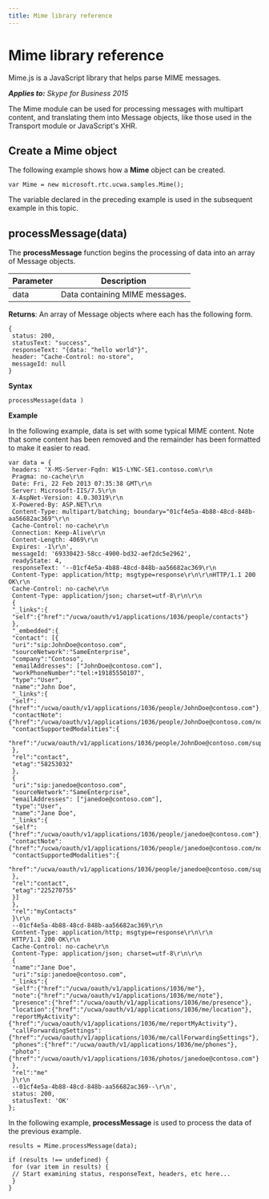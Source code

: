 ```yaml
---
title: Mime library reference
---
```

# Mime library reference
Mime.js is a JavaScript library that helps parse MIME messages.


 _**Applies to:** Skype for Business 2015_

The Mime module can be used for processing messages with multipart content, and translating them into Message objects, like those used in the Transport module or JavaScript's XHR.


## Create a Mime object

The following example shows how a **Mime** object can be created.


```
var Mime = new microsoft.rtc.ucwa.samples.Mime();
```

The variable declared in the preceding example is used in the subsequent example in this topic.


## processMessage(data)

The **processMessage** function begins the processing of data into an array of Message objects.



| **Parameter** | **Description** |
| ----- | ----- |
| data | Data containing MIME messages. |

 **Returns**: An array of Message objects where each has the following form.




```
{
 status: 200,
 statusText: "success",
 responseText: "{data: "hello world"}",
 header: "Cache-Control: no-store",
 messageId: null
}
```

 **Syntax**




```
processMessage(data )
```

 **Example**

In the following example, data is set with some typical MIME content. Note that some content has been removed and the remainder has been formatted to make it easier to read.




```
var data = {
 headers: 'X-MS-Server-Fqdn: W15-LYNC-SE1.contoso.com\r\n
 Pragma: no-cache\r\n
 Date: Fri, 22 Feb 2013 07:35:38 GMT\r\n
 Server: Microsoft-IIS/7.5\r\n
 X-AspNet-Version: 4.0.30319\r\n
 X-Powered-By: ASP.NET\r\n
 Content-Type: multipart/batching; boundary="01cf4e5a-4b88-48cd-848b-aa56682ac369"\r\n
 Cache-Control: no-cache\r\n
 Connection: Keep-Alive\r\n
 Content-Length: 4069\r\n
 Expires: -1\r\n',
 messageId: '69330423-58cc-4900-bd32-aef2dc5e2962',
 readyState: 4,
 responseText: '--01cf4e5a-4b88-48cd-848b-aa56682ac369\r\n
 Content-Type: application/http; msgtype=response\r\n\r\nHTTP/1.1 200 OK\r\n
 Cache-Control: no-cache\r\n
 Content-Type: application/json; charset=utf-8\r\n\r\n﻿
 {
 "_links":{
 "self":{"href":"/ucwa/oauth/v1/applications/1036/people/contacts"}
 },
 "_embedded":{
 "contact": [{
 "uri":"sip:JohnDoe@contoso.com",
 "sourceNetwork":"SameEnterprise",
 "company":"Contoso",
 "emailAddresses": ["JohnDoe@contoso.com"],
 "workPhoneNumber":"tel:+19185550107",
 "type":"User",
 "name":"John Doe",
 "_links":{
 "self":{"href":"/ucwa/oauth/v1/applications/1036/people/JohnDoe@contoso.com"},
 "contactNote":{"href":"/ucwa/oauth/v1/applications/1036/people/JohnDoe@contoso.com/note"},
 "contactSupportedModalities":{
 "href":"/ucwa/oauth/v1/applications/1036/people/JohnDoe@contoso.com/supportedMedia"}
 },
 "rel":"contact",
 "etag":"58253032"
 },
 {
 "uri":"sip:janedoe@contoso.com",
 "sourceNetwork":"SameEnterprise",
 "emailAddresses": ["janedoe@contoso.com"],
 "type":"User",
 "name":"Jane Doe",
 "_links":{
 "self":{"href":"/ucwa/oauth/v1/applications/1036/people/janedoe@contoso.com"},
 "contactNote":{"href":"/ucwa/oauth/v1/applications/1036/people/janedoe@contoso.com/note"},
 "contactSupportedModalities":{
 "href":"/ucwa/oauth/v1/applications/1036/people/janedoe@contoso.com/supportedMedia"}
 },
 "rel":"contact",
 "etag":"225270755"
 }]
 },
 "rel":"myContacts"
 }\r\n
 --01cf4e5a-4b88-48cd-848b-aa56682ac369\r\n
 Content-Type: application/http; msgtype=response\r\n\r\n
 HTTP/1.1 200 OK\r\n
 Cache-Control: no-cache\r\n
 Content-Type: application/json; charset=utf-8\r\n\r\n
 {
 "name":"Jane Doe",
 "uri":"sip:janedoe@contoso.com",
 "_links":{
 "self":{"href":"/ucwa/oauth/v1/applications/1036/me"},
 "note":{"href":"/ucwa/oauth/v1/applications/1036/me/note"},
 "presence":{"href":"/ucwa/oauth/v1/applications/1036/me/presence"},
 "location":{"href":"/ucwa/oauth/v1/applications/1036/me/location"},
 "reportMyActivity":{"href":"/ucwa/oauth/v1/applications/1036/me/reportMyActivity"},
 "callForwardingSettings":{"href":"/ucwa/oauth/v1/applications/1036/me/callForwardingSettings"},
 "phones":{"href":"/ucwa/oauth/v1/applications/1036/me/phones"},
 "photo":{"href":"/ucwa/oauth/v1/applications/1036/photos/janedoe@contoso.com"}
 },
 "rel":"me"
 }\r\n
 --01cf4e5a-4b88-48cd-848b-aa56682ac369--\r\n',
 status: 200,
 statusText: 'OK'
};

```

In the following example, **processMessage** is used to process the data of the previous example.




```
results = Mime.processMessage(data);

if (results !== undefined) {
 for (var item in results) {
 // Start examining status, responseText, headers, etc here...
 }
}
```

